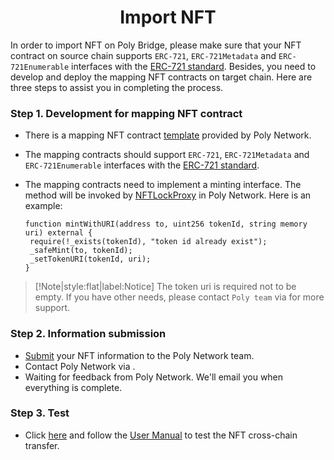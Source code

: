 <h1 align="center">Import NFT</h1>

In order to import NFT on Poly Bridge, please make sure that your NFT contract on source chain supports `ERC-721`, `ERC-721Metadata` and `ERC-721Enumerable` interfaces with the [ERC-721 standard](https://eips.ethereum.org/EIPS/eip-721).
Besides, you need to develop and deploy the mapping NFT contracts on target chain. 
Here are three steps to assist you in completing the process.

### Step 1. Development for mapping NFT contract
- There is a mapping NFT contract [template](https://github.com/polynetwork/nft-contracts/tree/main/contracts/erc721_template) provided by Poly Network.
- The mapping contracts should support `ERC-721`, `ERC-721Metadata` and `ERC-721Enumerable` interfaces with the [ERC-721 standard](https://eips.ethereum.org/EIPS/eip-721).
- The mapping contracts need to implement a minting interface. The method will be invoked by [NFTLockProxy](../../Core_Smart_Contract/Contract/NFTLockProxy.md) in Poly Network. Here is an example:

   ```solidity 
  function mintWithURI(address to, uint256 tokenId, string memory uri) external {
    require(!_exists(tokenId), "token id already exist");
    _safeMint(to, tokenId);
    _setTokenURI(tokenId, uri);
  }
  ```

> [!Note|style:flat|label:Notice]
> The token uri is required not to be empty. 
> If you have other needs, please contact `Poly team` via <a class="fab fa-discord" href= "https://discord.com/invite/y6MuEnq"></a> for more support.


### Step 2. Information submission
- [Submit](https://docs.google.com/forms/d/e/1FAIpQLSfH1VcCAmdtjcQeCFjSXvYw7QS9MtsegzktyNmSvIPZzleSYg/viewform) your NFT information to the Poly Network team.
- Contact Poly Network via <a class="fab fa-discord" href= "https://discord.com/invite/y6MuEnq"></a>.
- Waiting for feedback from Poly Network. We'll email you when everything is complete.

### Step 3. Test
- Click [here](https://bridge.poly.network/nft) and follow the [User Manual](../../Core_Smart_Contract/User_Manuals/NFT_Transaction.md) to test the NFT cross-chain transfer.
